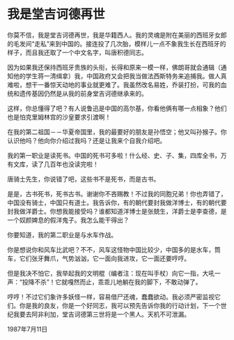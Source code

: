 # 我是堂吉诃德再世

你莫不信，我是堂吉诃德再世，我是华籍西人。我的灵魂是附在美丽的西班牙女郎的毛发间“走私”来到中国的。接连投了几次胎，模样儿一点不象我生长在西班牙的样子，而且我还取了一个中文名字，叫唐积德同志。

因为如果我还保持西班牙贵族的头衔，长得和原来一模一样，佛朗哥就会通辑（通知他的学生蒋一清缉拿）我，中国政府又会把我当做法西斯特务来追捕我。做人真难啦，想干一番惊天动地的事业就更难了。我虽然改名易姓，乔装打扮，可我的血统和遗传基因仍然是从我的前身堂吉诃德继承来的。

这样，你总懂得了吧？有人说鲁迅是中国的高尔基，你看他俩有哪一点相象？他们也是怕克里姆林宫的沙皇要求引渡啊！

在我的第二祖国－－华夏帝国里，我的最要好的朋友是孙悟空；他又叫孙猴子。你认识他吗？他向你介绍过我吗？还是让我来个自我介绍吧。

我的第一职业是读死书。中国的死书可多啦！什么经、史、子、集，四库全书，万有文库，读了几百年也没读完啦！

唐骑士先生，你说错了吧，这些书不是死书，而是古书。

是是，古书死书，死书古书。谢谢你不吝赐教！不过我的同胞兄弟！你也弄错了，中国没有骑士，中国只有道士。我告诉你，有的朝代要封我做洋博士，有的朝代要封我做洋爵士。你想我能接受吗？谁都知道洋博士是张兢生，洋爵士是李查德，是一个奴颜婢息的假洋鬼子。我怎么能干得出？

你要知道，我的第二职业是与水车作战。

你是想说你和风车比武吧？不不，风车这怪物中国比较少，中国多的是水车，筒车，它们张牙舞爪，气势汹汹，它一面向我进攻，它一面还要哼哼。

但是我决不怕它，我举起我的文明棍（编者注：现在叫手杖）向它一指，大吼一声：“投降不杀”！它就嘎然而止，乖乖儿地躺在我的脚下，不敢动弹了。

哼哼！不过它们象许多妖怪一样，容易借尸还魂，蠢蠢欲动。我必须严密监视它们。你是我的良友，你是一个好同志，我可以预先告诉你我的行动计划，下一个世纪我要去阿非利加，堂吉诃德第三世将是一个黑人。天机不可泄漏。

1987年7月11日

